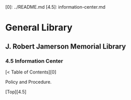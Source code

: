 <head>
	<link rel="stylesheet" type="text/css" href="../main.css">
</head>
[0]: ../README.md
[4.5]: information-center.md

# General Library
## J. Robert Jamerson Memorial Library
### 4.5 Information Center
[< Table of Contents][0]

Policy and Procedure.

[Top][4.5]